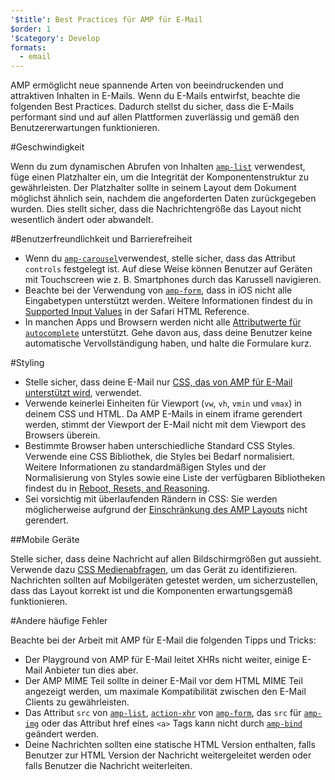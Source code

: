 ```yaml
---
'$title': Best Practices für AMP für E-Mail
$order: 1
'$category': Develop
formats:
  - email
---
```


AMP ermöglicht neue spannende Arten von beeindruckenden und attraktiven Inhalten in E-Mails. Wenn du E-Mails entwirfst, beachte die folgenden Best Practices. Dadurch stellst du sicher, dass die E-Mails performant sind und auf allen Plattformen zuverlässig und gemäß den Benutzererwartungen funktionieren.

#Geschwindigkeit

Wenn du zum dynamischen Abrufen von Inhalten [`amp-list`](../../../documentation/components/reference/amp-list.md?format=email) verwendest, füge einen Platzhalter ein, um die Integrität der Komponentenstruktur zu gewährleisten. Der Platzhalter sollte in seinem Layout dem Dokument möglichst ähnlich sein, nachdem die angeforderten Daten zurückgegeben wurden. Dies stellt sicher, dass die Nachrichtengröße das Layout nicht wesentlich ändert oder abwandelt.

#Benutzerfreundlichkeit und Barrierefreiheit

- Wenn du [`amp-carousel`](../../components/reference/amp-carousel-v0.1.md?format=email)verwendest, stelle sicher, dass das Attribut `controls` festgelegt ist. Auf diese Weise können Benutzer auf Geräten mit Touchscreen wie z. B. Smartphones durch das Karussell navigieren.
- Beachte bei der Verwendung von [`amp-form`](../../../documentation/components/reference/amp-form.md?format=email), dass in iOS nicht alle Eingabetypen unterstützt werden. Weitere Informationen findest du in [Supported Input Values](https://developer.apple.com/library/archive/documentation/AppleApplications/Reference/SafariHTMLRef/Articles/InputTypes.html) in der Safari HTML Reference.
- In manchen Apps und Browsern werden nicht alle [Attributwerte für `autocomplete`](https://developer.mozilla.org/en-US/docs/Web/HTML/Attributes/autocomplete) unterstützt. Gehe davon aus, dass deine Benutzer keine automatische Vervollständigung haben, und halte die Formulare kurz.

#Styling

- Stelle sicher, dass deine E-Mail nur [CSS, das von AMP für E-Mail unterstützt wird](../learn/email-spec/amp-email-css.md?format=email), verwendet.
- Verwende keinerlei Einheiten für Viewport (`vw`, `vh`, `vmin` und `vmax`) in deinem CSS und HTML. Da AMP E-Mails in einem iframe gerendert werden, stimmt der Viewport der E-Mail nicht mit dem Viewport des Browsers überein.
- Bestimmte Browser haben unterschiedliche Standard CSS Styles. Verwende eine CSS Bibliothek, die Styles bei Bedarf normalisiert. Weitere Informationen zu standardmäßigen Styles und der Normalisierung von Styles sowie eine Liste der verfügbaren Bibliotheken findest du in [Reboot, Resets, and Reasoning](https://css-tricks.com/reboot-resets-reasoning/).
- Sei vorsichtig mit überlaufenden Rändern in CSS: Sie werden möglicherweise aufgrund der [Einschränkung des AMP Layouts](https://github.com/ampproject/amphtml/issues/13343#issuecomment-447380241) nicht gerendert.

##Mobile Geräte

Stelle sicher, dass deine Nachricht auf allen Bildschirmgrößen gut aussieht. Verwende dazu [CSS Medienabfragen](style_and_layout/control_layout.md?format=email), um das Gerät zu identifizieren. Nachrichten sollten auf Mobilgeräten getestet werden, um sicherzustellen, dass das Layout korrekt ist und die Komponenten erwartungsgemäß funktionieren.

#Andere häufige Fehler

Beachte bei der Arbeit mit AMP für E-Mail die folgenden Tipps und Tricks:

- Der Playground von AMP für E-Mail leitet XHRs nicht weiter, einige E-Mail Anbieter tun dies aber.
- Der AMP MIME Teil sollte in deiner E-Mail vor dem HTML MIME Teil angezeigt werden, um maximale Kompatibilität zwischen den E-Mail Clients zu gewährleisten.
- Das Attribut `src` von [`amp-list`](../../../documentation/components/reference/amp-list.md?format=email), [`action-xhr`](../../../documentation/components/reference/amp-form.md?format=email#action-xhr) von [`amp-form`](../../../documentation/components/reference/amp-form.md?format=email), das `src` für [`amp-img`](../../../documentation/examples/documentation/amp-img.html?format=email) oder das Attribut href eines `<a>` Tags kann nicht durch [`amp-bind`](../../../documentation/examples/documentation/amp-bind.html?format=email) geändert werden.
- Deine Nachrichten sollten eine statische HTML Version enthalten, falls Benutzer zur HTML Version der Nachricht weitergeleitet werden oder falls Benutzer die Nachricht weiterleiten.
